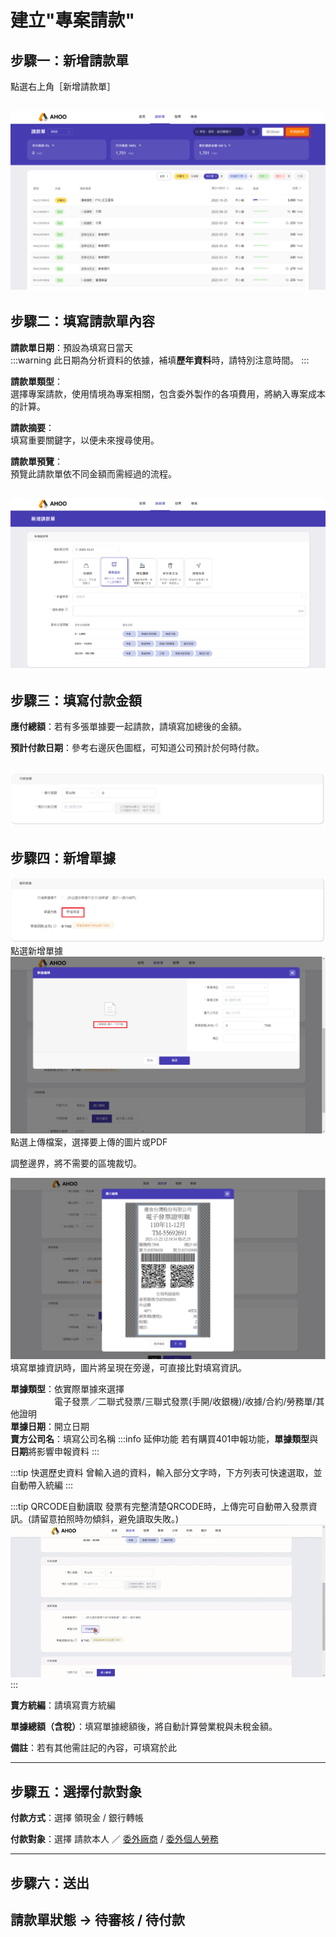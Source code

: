 # 建立"專案請款"

## **步驟一：新增請款單**

點選右上角［新增請款單］  

![新增請款單](./new.png)
---

## **步驟二：填寫請款單內容**  

**請款單日期**：預設為填寫日當天  
:::warning
此日期為分析資料的依據，補填**歷年資料**時，請特別注意時間。
:::

**請款單類型**：  
選擇專案請款，使用情境為專案相關，包含委外製作的各項費用，將納入專案成本的計算。
  
**請款摘要**：  
填寫重要關鍵字，以便未來搜尋使用。  
  
**請款單預覽**：  
預覽此請款單依不同金額而需經過的流程。  
  
![填寫請款單內容](./project.png)
---

## **步驟三：填寫付款金額**  
  
**應付總額**：若有多張單據要一起請款，請填寫加總後的金額。  
  
**預計付款日期**：參考右邊灰色圖框，可知道公司預計於何時付款。  
  
![填寫付款金額](./money.png)
---

## **步驟四：新增單據**  

![新增單據](./receipt1.png)
點選新增單據  
![新增單據](./receipt2.png)
點選上傳檔案，選擇要上傳的圖片或PDF  
  
調整邊界，將不需要的區塊裁切。  

![新增單據](./receipt3.png)
填寫單據資訊時，圖片將呈現在旁邊，可直接比對填寫資訊。  

**單據類型**：依實際單據來選擇  
　　　　　電子發票／二聯式發票/三聯式發票(手開/收銀機)/收據/合約/勞務單/其他證明  
**單據日期**：開立日期  
**賣方公司名**：填寫公司名稱
:::info 延伸功能
若有購買401申報功能，**單據類型**與**日期**將影響申報資料
:::


:::tip 快選歷史資料
曾輸入過的資料，輸入部分文字時，下方列表可快速選取，並自動帶入統編
:::

:::tip QRCODE自動讀取
發票有完整清楚QRCODE時，上傳完可自動帶入發票資訊。(請留意拍照時勿傾斜，避免讀取失敗。)
![QRcode](./qrcode.gif)
:::

**賣方統編**：請填寫賣方統編  

**單據總額（含稅）**：填寫單據總額後，將自動計算營業稅與未稅金額。  

**備註**：若有其他需註記的內容，可填寫於此  

---

## **步驟五：選擇付款對象**  
**付款方式**：選擇 領現金 / 銀行轉帳  
  
**付款對象**：選擇 請款本人 ／ [委外廠商](/employee/project/vd) / [委外個人勞務](/employee/project/os)


---
  
## **步驟六：送出**  
請款單狀態 → 待審核 / 待付款    
---

